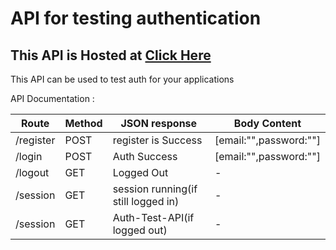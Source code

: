 
# API for testing authentication

## This API is Hosted at [Click Here](https://auth-test-api.herokuapp.com/)
This API can be used to test auth for your applications 

API Documentation :

| Route         | Method        |  JSON response | Body Content |
| ------------- | ------------- |   -----------  | ------------ |
| /register     | POST          |      register is Success          |  [email:"",password:""] |
|  /login  | POST  |  Auth Success  |[email:"",password:""] |
| /logout  | GET  | Logged Out   | - |
| /session  | GET  | session running(if still logged in)   | - |
| /session  | GET  | Auth-Test-API(if logged out)   | - |


